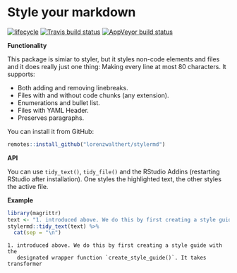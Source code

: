 
# Style your markdown

[![lifecycle](https://img.shields.io/badge/lifecycle-experimental-orange.svg)](https://www.tidyverse.org/lifecycle/#experimental)
[![Travis build
status](https://travis-ci.org/lorenzwalthert/stylermd.svg?branch=master)](https://travis-ci.org/lorenzwalthert/stylermd)
[![AppVeyor build
status](https://ci.appveyor.com/api/projects/status/github/lorenzwalthert/stylermd?branch=master&svg=true)](https://ci.appveyor.com/project/lorenzwalthert/stylermd)

**Functionality**

This package is simiar to styler, but it styles non-code elements and
files and it does really just one thing: Making every line at most 80
characters. It supports:

  - Both adding and removing linebreaks.
  - Files with and without code chunks (any extension).
  - Enumerations and bullet list.
  - Files with YAML Header.
  - Preserves paragraphs.

You can install it from GitHub:

``` r
remotes::install_github("lorenzwalthert/stylermd")
```

**API**

You can use `tidy_text()`, `tidy_file()` and the RStudio Addins
(restarting RStudio after installation). One styles the highlighted
text, the other styles the active file.

**Example**

``` r
library(magrittr)
text <- "1. introduced above. We do this by first creating a style guide with the designated wrapper function `create_style_guide()`. It takes transformer"
stylermd::tidy_text(text) %>%
  cat(sep = "\n")
```

    1. introduced above. We do this by first creating a style guide with the
       designated wrapper function `create_style_guide()`. It takes transformer
